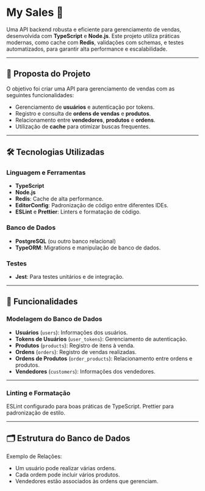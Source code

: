 # My Sales 🚀

Uma API backend robusta e eficiente para gerenciamento de vendas, desenvolvida com **TypeScript** e **Node.js**. Este projeto utiliza práticas modernas, como cache com **Redis**, validações com schemas, e testes automatizados, para garantir alta performance e escalabilidade.

---

## 📌 Proposta do Projeto

O objetivo foi criar uma API para gerenciamento de vendas com as seguintes funcionalidades:  
- Gerenciamento de **usuários** e autenticação por tokens.
- Registro e consulta de **ordens de vendas** e **produtos**.
- Relacionamento entre **vendedores**, **produtos** e **ordens**.
- Utilização de **cache** para otimizar buscas frequentes.

---

## 🛠️ Tecnologias Utilizadas

### **Linguagem e Ferramentas**
- **TypeScript**
- **Node.js**
- **Redis**: Cache de alta performance.
- **EditorConfig**: Padronização de código entre diferentes IDEs.
- **ESLint** e **Prettier**: Linters e formatação de código.

### **Banco de Dados**
- **PostgreSQL** (ou outro banco relacional)
- **TypeORM**: Migrations e manipulação de banco de dados.

### **Testes**
- **Jest**: Para testes unitários e de integração.

---

## 🚀 Funcionalidades

### **Modelagem do Banco de Dados**
- **Usuários** (`users`): Informações dos usuários.
- **Tokens de Usuários** (`user_tokens`): Gerenciamento de autenticação.
- **Produtos** (`products`): Registro de itens à venda.
- **Ordens** (`orders`): Registro de vendas realizadas.
- **Ordens de Produtos** (`order_products`): Relacionamento entre ordens e produtos.
- **Vendedores** (`customers`): Informações dos vendedores.

---

### **Linting e Formatação**

ESLint configurado para boas práticas de TypeScript.
Prettier para padronização de estilo.

---

## 🗂️ Estrutura do Banco de Dados

Exemplo de Relações:
- Um usuário pode realizar várias ordens.
- Cada ordem pode incluir vários produtos.
- Vendedores estão associados às ordens que gerenciam.

